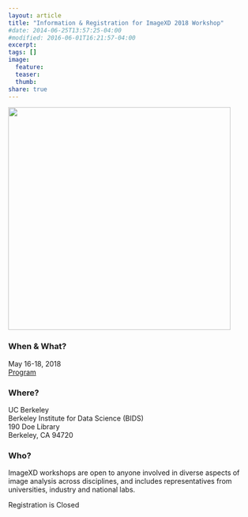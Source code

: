 ```yaml
---
layout: article
title: "Information & Registration for ImageXD 2018 Workshop"
#date: 2014-06-25T13:57:25-04:00
#modified: 2016-06-01T16:21:57-04:00
excerpt:
tags: []
image:
  feature:
  teaser:
  thumb:
share: true
---
```

<img class='pull-right' src="{{ site.baseurl }}/images/doe-floorplan.jpg" style="width: 450px;"/>

### When & What?

May 16-18, 2018<br />
<a href="{{ site.url }}/programs/imagexd2018" class="btn">Program </a>

### Where?

UC Berkeley <br />
Berkeley Institute for Data Science (BIDS) <br />
190 Doe Library <br />
Berkeley, CA 94720 <br />

### Who?

ImageXD workshops are open to anyone involved in diverse aspects of image analysis across disciplines, and includes representatives from universities, industry and national labs.

<a class="btn"> Registration is Closed </a>


